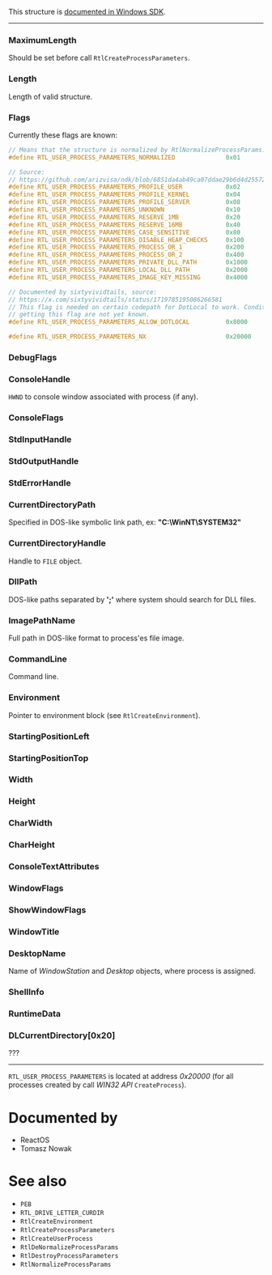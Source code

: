 This structure is [documented in Windows SDK](https://learn.microsoft.com/en-us/windows/win32/api/winternl/ns-winternl-rtl_user_process_parameters).

---

### MaximumLength

Should be set before call `RtlCreateProcessParameters`.

### Length

Length of valid structure.

### Flags

Currently these flags are known:

```cpp
// Means that the structure is normalized by RtlNormalizeProcessParams.
#define RTL_USER_PROCESS_PARAMETERS_NORMALIZED              0x01

// Source:
// https://github.com/arizvisa/ndk/blob/6851da4ab49ca07ddae29b6d4d255726ad04ef86/ndk/rtltypes.h#L39
#define RTL_USER_PROCESS_PARAMETERS_PROFILE_USER            0x02
#define RTL_USER_PROCESS_PARAMETERS_PROFILE_KERNEL          0x04
#define RTL_USER_PROCESS_PARAMETERS_PROFILE_SERVER          0x08
#define RTL_USER_PROCESS_PARAMETERS_UNKNOWN                 0x10
#define RTL_USER_PROCESS_PARAMETERS_RESERVE_1MB             0x20
#define RTL_USER_PROCESS_PARAMETERS_RESERVE_16MB            0x40
#define RTL_USER_PROCESS_PARAMETERS_CASE_SENSITIVE          0x80
#define RTL_USER_PROCESS_PARAMETERS_DISABLE_HEAP_CHECKS     0x100
#define RTL_USER_PROCESS_PARAMETERS_PROCESS_OR_1            0x200
#define RTL_USER_PROCESS_PARAMETERS_PROCESS_OR_2            0x400
#define RTL_USER_PROCESS_PARAMETERS_PRIVATE_DLL_PATH        0x1000
#define RTL_USER_PROCESS_PARAMETERS_LOCAL_DLL_PATH          0x2000
#define RTL_USER_PROCESS_PARAMETERS_IMAGE_KEY_MISSING       0x4000

// Documented by sixtyvividtails, source:
// https://x.com/sixtyvividtails/status/1719785195086266581
// This flag is needed on certain codepath for DotLocal to work. Conditions for
// getting this flag are not yet known.
#define RTL_USER_PROCESS_PARAMETERS_ALLOW_DOTLOCAL          0x8000

#define RTL_USER_PROCESS_PARAMETERS_NX                      0x20000
```

### DebugFlags

### ConsoleHandle

`HWND` to console window associated with process (if any).

### ConsoleFlags

### StdInputHandle

### StdOutputHandle

### StdErrorHandle

### CurrentDirectoryPath

Specified in DOS-like symbolic link path, ex: **"C:\\WinNT\\SYSTEM32"**

### CurrentDirectoryHandle

Handle to `FILE` object.

### DllPath

DOS-like paths separated by **';'** where system should search for DLL files.

### ImagePathName

Full path in DOS-like format to process'es file image.

### CommandLine

Command line.

### Environment

Pointer to environment block (see `RtlCreateEnvironment`).

### StartingPositionLeft

### StartingPositionTop

### Width

### Height

### CharWidth

### CharHeight

### ConsoleTextAttributes

### WindowFlags

### ShowWindowFlags

### WindowTitle

### DesktopName

Name of *WindowStation* and *Desktop* objects, where process is assigned.

### ShellInfo

### RuntimeData

### DLCurrentDirectory[0x20]

???

---

`RTL_USER_PROCESS_PARAMETERS` is located at address *0x20000* (for all processes created by call *WIN32 API* `CreateProcess`).

# Documented by

* ReactOS
* Tomasz Nowak

# See also

* `PEB`
* `RTL_DRIVE_LETTER_CURDIR`
* `RtlCreateEnvironment`
* `RtlCreateProcessParameters`
* `RtlCreateUserProcess`
* `RtlDeNormalizeProcessParams`
* `RtlDestroyProcessParameters`
* `RtlNormalizeProcessParams`
